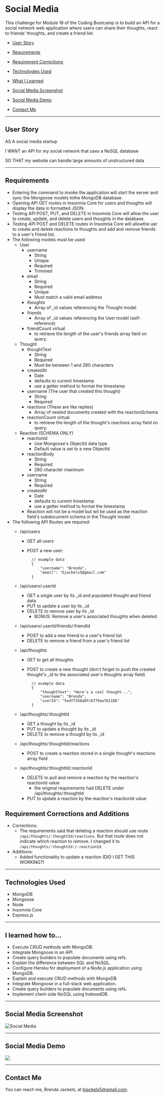 

# Social Media
This challenge for Module 18 of the Coding Bootcamp is to build an API for a social network web application where users can share their thoughts, react to friends’ thoughts, and create a friend list.

* [User Story](#userStory)

* [Requirements](#requirements)

* [Requirement Corrections](#requirementCorrections)

* [Technologies Used](#techUsed)

* [What I Learned](#whatILearned)

* [Social Media Screenshot](#webImage)

* [Social Media Demo](#projectDemo)

* [Contact Me](#contactMe)


---

<a id="userStory"></a>
## User Story

AS A social media startup

I WANT an API for my social network that uses a NoSQL database

SO THAT my website can handle large amounts of unstructured data

--- 

<a id="requirements"></a>
## Requirements

* Entering the command to invoke the application will start the server and sync the Mongoose models tothe MongoDB database.
* Opening API GET routes in Insomnia Core for users and thoughts will display the data in formatted JSON.
* Testing API POST, PUT, and DELETE in Insomnia Core will allow the user to create, update, and delete users and thoughts in the database.
* Testing API POST and DELETE routes in Insomnia Core will allowthe uer to create and delete reactions to thoughts and add and remove friends to a user's friend list.
* The following models must be used:
    * User
        * username
            * String
            * Unique
            * Required
            * Trimmed
        * email
            * String
            * Required
            * Unique
            * Must match a valid email address 
        * thoughts
            * Array of _id values referencing the Thought model
        * friends
            * Array of _id values referencing the User model (self-reference)
        * friendCount virtual
            * to retrieve the length of the user's friends array field on query.
    * Thought
        * thoughtText
            * String
            * Required
            * Must be between 1 and 280 characters
        * createdAt
            * Date
            * defaults to current timestamp
            * use a getter method to format the timestamp
        * username (The user that created this thought)
            * String
            * Required
        * reactions (These are like replies)
            * Array of nested documents created with the reactionSchema
        * reactionCount virtual
            * to retrieve the length of the thought's reactions array field on query.
    * Reaction (SCHEMA ONLY)
        * reactionId
            * Use Mongoose's ObjectId data type
            * Default value is set to a new ObjectId
        * reactionBody
            * String
            * Required
            * 280 character maximum
        * username
            * String
            * Required
        * createdAt
            * Date
            * defaults to current timestamp
            * use a getter method to format the timestamp
        * Reaction will not be a model but wil be used as the reaction field's subdocument schema in the Thought model
* The following API Routes are required:
    * /api/users
        * GET all users
        * POST a new user:

                // example data  
                {  
                    "username": "Brenda",  
                    "email": "bjackels5@gmail.com"  
                }
            
    * /api/users/:userId
        * GET a single user by its _id and populated thought and friend data
        * PUT to update a user by its _id
        * DELETE to remove user by its _id
            * BONUS: Remove a user's associated thoughts when deleted.

    * /api/users/:userId/friends/:friendId
        * POST to add a new friend to a user's friend list
        * DELETE to remove a friend from a user's friend list

    * /api/thoughts
        * GET to get all thoughts
        * POST to create a new thought (don't forget to push the created thought's _id to the associated user's thoughts array field)


                // example data  
                {  
                    "thoughtText": "Here's a cool thought...",  
                    "username": "Brenda",  
                    "userId": "5edff358a0fcb779aa7b118b"
                }
    * /api/thoughts/:thoughtId
        * GET a thought by its _id
        * PUT to update a thought by its _id
        * DELETE to remove a thought by its _id

    * /api/thoughts/:thoughtId/reactions
        * POST to create a reaction stored in a single thought's reactions array field
    
    * /api/thoughts/:thoughtId/:reactionId 
        * DELETE to pull and remove a reaction by the reaction's reactionId value
            * the original requirements had DELETE under /api/thoughts/:thoughtId
        * PUT to update a reaction by the reaction's reactionId value

<a id="requirementCorrections"></a>
## Requirement Corrections and Additions

* Corrections:
    * The requirements said that deleting a reaction should use route `/api/thoughts/:thoughtId/reactions`. But that route does not indicate which reaction to remove. I changed it to `/api/thoughts/:thoughtId:/:reactionId`.
* Additions:
    * Added functionality to update a reaction (DID I GET THIS WORKING?)
---

<a id="techUsed"></a>
## Technologies Used

* MongoDB
* Mongoose
* Node
* Insomnia Core
* Express.js

--- 

<a id="whatILearned"></a>
## I learned how to...

* Execute CRUD methods with MongoDB.
* Integrate Mongoose in an API.
* Create query builders to populate documents using refs.
* Explain the difference between SQL and NoSQL.
* Configure Heroku for deployment of a Node.js application using MongoDB.
* Explain and execute CRUD methods with MongoDB.
* Integrate Mongoose in a full-stack web application.
* Create query builders to populate documents using refs.
* Implement client-side NoSQL using IndexedDB.

---

<a id="webImage"></a>
## Social Media Screenshot

![Social Media](./media/social-media.png)

---

## Social Media Demo

<a id="projectDemo"></a>

<a href="https://youtu.be/TRyEJ-cYpcg">
   <img src="./media/social-media-demo.png">
</a>

---

<a id="contactMe"></a>
## Contact Me
You can reach me, Brenda Jackels, at bjackels5@gmail.com.